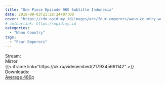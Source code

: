 ```yaml
---
title: "One Piece Episode 900 Subtitle Indonesia"
date: 2019-09-03T21:28:24+07:00
cover: "https://cdn.opid.my.id/images/arc/four-emperors/wano-country.webp" # Optional, cover
# authorlink: https://opid.my.id
categories:
  - "Wano Country"
tags:
  - "Four Emperors"
---
```

<div class="ui menu violet borderless inverted">
  <div class="header item active">
        Stream:
    </div>
  <a class="active item" data-tab="mirror">
    <i class="odnoklassniki icon"></i> Mirror
  </a>
</div>
<div class="ui bottom attached tab segment active" style="border:0 !important;" data-tab="mirror">
{{< iframe link="https://ok.ru/videoembed/2179345681142" >}}
</div>
<div class="ui menu violet borderless inverted">
  <div class="header item active">
        Downloads:
    </div>
  <a class="item nounderline" href="https://ouo.io/6I3RAt" target="_blank" rel="dofollow"><i class="google drive icon"></i>
    Average 480p</a>
</div>